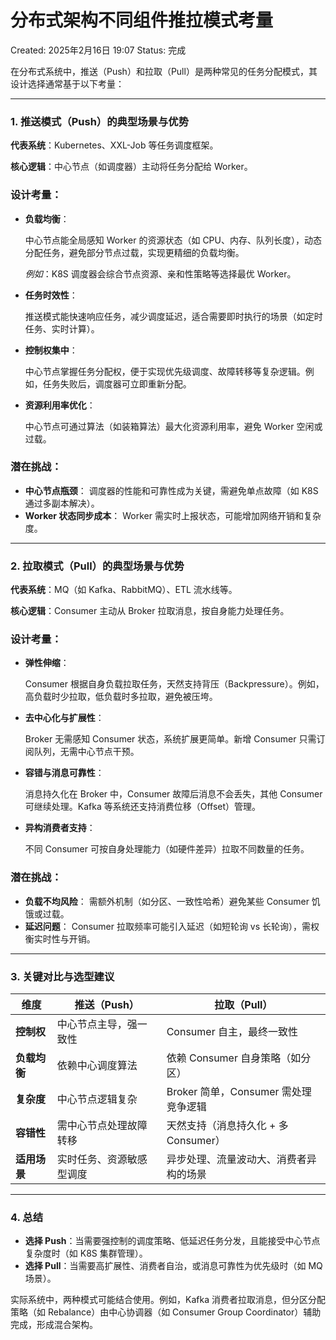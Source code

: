 # 分布式架构不同组件推拉模式考量

Created: 2025年2月16日 19:07
Status: 完成

在分布式系统中，推送（Push）和拉取（Pull）是两种常见的任务分配模式，其设计选择通常基于以下考量：

---

### **1. 推送模式（Push）的典型场景与优势**

**代表系统**：Kubernetes、XXL-Job 等任务调度框架。

**核心逻辑**：中心节点（如调度器）主动将任务分配给 Worker。

### **设计考量**：

- **负载均衡**：
    
    中心节点能全局感知 Worker 的资源状态（如 CPU、内存、队列长度），动态分配任务，避免部分节点过载，实现更精细的负载均衡。
    
    *例如*：K8S 调度器会综合节点资源、亲和性策略等选择最优 Worker。
    
- **任务时效性**：
    
    推送模式能快速响应任务，减少调度延迟，适合需要即时执行的场景（如定时任务、实时计算）。
    
- **控制权集中**：
    
    中心节点掌握任务分配权，便于实现优先级调度、故障转移等复杂逻辑。例如，任务失败后，调度器可立即重新分配。
    
- **资源利用率优化**：
    
    中心节点可通过算法（如装箱算法）最大化资源利用率，避免 Worker 空闲或过载。
    

### **潜在挑战**：

- **中心节点瓶颈**：
调度器的性能和可靠性成为关键，需避免单点故障（如 K8S 通过多副本解决）。
- **Worker 状态同步成本**：
Worker 需实时上报状态，可能增加网络开销和复杂度。

---

### **2. 拉取模式（Pull）的典型场景与优势**

**代表系统**：MQ（如 Kafka、RabbitMQ）、ETL 流水线等。

**核心逻辑**：Consumer 主动从 Broker 拉取消息，按自身能力处理任务。

### **设计考量**：

- **弹性伸缩**：
    
    Consumer 根据自身负载拉取任务，天然支持背压（Backpressure）。例如，高负载时少拉取，低负载时多拉取，避免被压垮。
    
- **去中心化与扩展性**：
    
    Broker 无需感知 Consumer 状态，系统扩展更简单。新增 Consumer 只需订阅队列，无需中心节点干预。
    
- **容错与消息可靠性**：
    
    消息持久化在 Broker 中，Consumer 故障后消息不会丢失，其他 Consumer 可继续处理。Kafka 等系统还支持消费位移（Offset）管理。
    
- **异构消费者支持**：
    
    不同 Consumer 可按自身处理能力（如硬件差异）拉取不同数量的任务。
    

### **潜在挑战**：

- **负载不均风险**：
需额外机制（如分区、一致性哈希）避免某些 Consumer 饥饿或过载。
- **延迟问题**：
Consumer 拉取频率可能引入延迟（如短轮询 vs 长轮询），需权衡实时性与开销。

---

### **3. 关键对比与选型建议**

| **维度** | **推送（Push）** | **拉取（Pull）** |
| --- | --- | --- |
| **控制权** | 中心节点主导，强一致性 | Consumer 自主，最终一致性 |
| **负载均衡** | 依赖中心调度算法 | 依赖 Consumer 自身策略（如分区） |
| **复杂度** | 中心节点逻辑复杂 | Broker 简单，Consumer 需处理竞争逻辑 |
| **容错性** | 需中心节点处理故障转移 | 天然支持（消息持久化 + 多 Consumer） |
| **适用场景** | 实时任务、资源敏感型调度 | 异步处理、流量波动大、消费者异构的场景 |

---

### **4. 总结**

- **选择 Push**：当需要强控制的调度策略、低延迟任务分发，且能接受中心节点复杂度时（如 K8S 集群管理）。
- **选择 Pull**：当需要高扩展性、消费者自治，或消息可靠性为优先级时（如 MQ 场景）。

实际系统中，两种模式可能结合使用。例如，Kafka 消费者拉取消息，但分区分配策略（如 Rebalance）由中心协调器（如 Consumer Group Coordinator）辅助完成，形成混合架构。